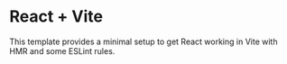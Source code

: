 # React + Vite

This template provides a minimal setup to get React working in Vite with HMR and some ESLint rules.
 
 
